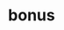 ---
title: bonus
meaning: good
ch: [twelve, f1, f]
pos: totadjective
femstem: bon
femend: a
neutstem: bon
neutend: um
---